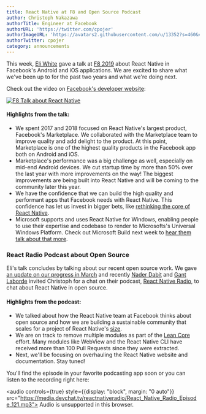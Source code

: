 ```yaml
---
title: React Native at F8 and Open Source Podcast
author: Christoph Nakazawa
authorTitle: Engineer at Facebook
authorURL: 'https://twitter.com/cpojer'
authorImageURL: 'https://avatars2.githubusercontent.com/u/13352?s=460&v=4'
authorTwitter: cpojer
category: announcements
---
```


This week, [Eli White](https://twitter.com/Eli_White) gave a talk at [F8 2019](https://developers.facebook.com/videos/2019/mobile-innovation-with-react-native-componentkit-and-litho/) about React Native in Facebook's Android and iOS applications. We are excited to share what we've been up to for the past two years and what we're doing next.

Check out the video on [Facebook's developer website](https://developers.facebook.com/videos/2019/mobile-innovation-with-react-native-componentkit-and-litho/):

<a href="https://developers.facebook.com/videos/2019/mobile-innovation-with-react-native-componentkit-and-litho/">
  <img src="/blog/assets/eli-at-f8.png" alt="F8 Talk about React Native" />
</a>

#### Highlights from the talk:

- We spent 2017 and 2018 focused on React Native's largest product, Facebook's Marketplace. We collaborated with the Marketplace team to improve quality and add delight to the product. At this point, Marketplace is one of the highest quality products in the Facebook app both on Android and iOS.
- Marketplace's performance was a big challenge as well, especially on mid-end Android devices. We cut startup time by more than 50% over the last year with more improvements on the way! The biggest improvements are being built into React Native and will be coming to the community later this year.
- We have the confidence that we can build the high quality and performant apps that Facebook needs with React Native. This confidence has let us invest in bigger bets, like [rethinking the core of React Native](https://www.youtube.com/watch?v=UcqRXTriUVI&app=desktop).
- Microsoft supports and uses React Native for Windows, enabling people to use their expertise and codebase to render to Microsofts's Universal Windows Platform. Check out Microsoft Build next week to [hear them talk about that more](https://mybuild.techcommunity.microsoft.com/sessions/77321).

### React Radio Podcast about Open Source

Eli's talk concludes by talking about our recent open source work. We gave [an update on our progress in March](/blog/2019/03/01/react-native-open-source-update) and recently [Nader Dabit](https://twitter.com/dabit3) and [Gant Laborde](https://twitter.com/GantLaborde) invited Christoph for a chat on their podcast, [React Native Radio](https://devchat.tv/react-native-radio/react-native-open-source-the-react-native-community-feat-christoph-nakazawa/), to chat about React Native in open source.

#### Highlights from the podcast:

- We talked about how the React Native team at Facebook thinks about open source and how we are building a sustainable community that scales for a project of React Native's [size](https://octoverse.github.com/projects#repositories).
- We are on track to remove multiple modules as part of the [Lean Core](https://github.com/facebook/react-native/issues/23313) effort. Many modules like WebView and the React Native CLI have received more than 100 Pull Requests since they were extracted.
- Next, we'll be focusing on overhauling the React Native website and documentation. Stay tuned!

You'll find the episode in your favorite podcasting app soon or you can listen to the recording right here:

<audio controls={true} style={{display: "block", margin: "0 auto"}} src="https://media.devchat.tv/reactnativeradio/React_Native_Radio_Episode_121.mp3"> Audio is unsupported in this browser. </audio>

